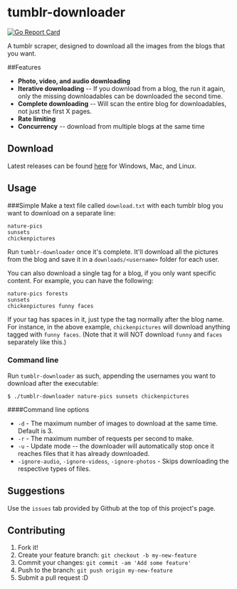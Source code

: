 # tumblr-downloader

[![Go Report Card](https://goreportcard.com/badge/github.com/liru/tumblr-downloader)](https://goreportcard.com/report/github.com/liru/tumblr-downloader)

A tumblr scraper, designed to download all the images from the blogs that you want.

##Features

* **Photo, video, and audio downloading**
* **Iterative downloading** -- If you download from a blog, the run it again, only the missing downloadables can be downloaded the second time.
* **Complete downloading** -- Will scan the entire blog for downloadables, not just the first X pages.
* **Rate limiting**
* **Concurrency** -- download from multiple blogs at the same time

## Download

Latest releases can be found [here](https://github.com/Liru/tumblr-downloader/releases/latest) for Windows, Mac, and Linux.

## Usage
###Simple
Make a text file called `download.txt` with each tumblr blog you want to download on a separate line:
```
nature-pics
sunsets
chickenpictures
```

Run `tumblr-downloader` once it's complete.  It'll download all the pictures from the blog and save it in a `downloads/<username>` folder for each user.

You can also download a single tag for a blog, if you only want specific content. For example, you can have the following:
```
nature-pics forests
sunsets
chickenpictures funny faces
```

If your tag has spaces in it, just type the tag normally after the blog name. For instance, in the above example, `chickenpictures` will download anything tagged with `funny faces`. (Note that it will NOT download `funny` and `faces` separately like this.)

### Command line

Run `tumblr-downloader` as such, appending the usernames you want to download after the executable:

`$ ./tumblr-downloader nature-pics sunsets chickenpictures`

####Command line options

* `-d` - The maximum number of images to download at the same time. Default is 3.
* `-r` - The maximum number of requests per second to make.
* `-u` - Update mode -- the downloader will automatically stop once it reaches files that it has already downloaded.
* `-ignore-audio`, `-ignore-videos`, `-ignore-photos` - Skips downloading the respective types of files.

## Suggestions

Use the `issues` tab provided by Github at the top of this project's page.

## Contributing

1. Fork it!
2. Create your feature branch: `git checkout -b my-new-feature`
3. Commit your changes: `git commit -am 'Add some feature'`
4. Push to the branch: `git push origin my-new-feature`
5. Submit a pull request :D
